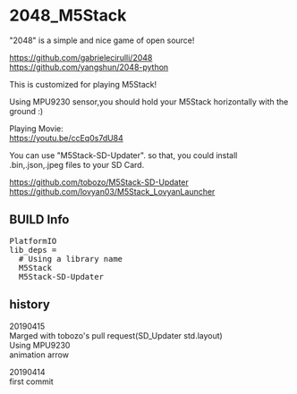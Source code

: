 # 2048_M5Stack
"2048" is a simple and nice game of open source!

https://github.com/gabrielecirulli/2048  
https://github.com/yangshun/2048-python  


This is customized for playing M5Stack!  

Using MPU9230 sensor,you should hold your M5Stack horizontally with the ground :)  

Playing Movie:  
https://youtu.be/ccEq0s7dU84  

You can use "M5Stack-SD-Updater". so that, you could install .bin,.json,.jpeg files to your SD Card.  

https://github.com/tobozo/M5Stack-SD-Updater  
https://github.com/lovyan03/M5Stack_LovyanLauncher  


## BUILD Info  
<pre>
PlatformIO  
lib_deps =  
  # Using a library name  
  M5Stack  
  M5Stack-SD-Updater  
</pre>

## history
20190415  
Marged with tobozo's pull request(SD_Updater std.layout)  
Using MPU9230  
animation arrow
          
20190414  
first commit  

